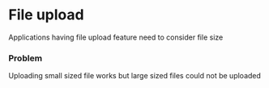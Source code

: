# File upload

Applications having file upload feature need to consider file size

### Problem
Uploading small sized file works but large sized files could not be uploaded
